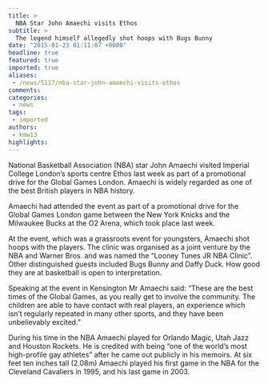 ```yaml
---
title: >
  NBA Star John Amaechi visits Ethos
subtitle: >
  The legend himself allegedly shot hoops with Bugs Bunny
date: "2015-01-23 01:11:07 +0000"
headline: true
featured: true
imported: true
aliases:
 - /news/5117/nba-star-john-amaechi-visits-ethos
comments:
categories:
 - news
tags:
 - imported
authors:
 - kmw13
highlights:
---
```


National Basketball Association (NBA) star John Amaechi visited Imperial College London’s sports centre Ethos last week as part of a promotional drive for the Global Games London. Amaechi is widely regarded as one of the best British players in NBA history.

Amaechi had attended the event as part of a promotional drive for the Global Games London game between the New York Knicks and the Milwaukee Bucks at the O2 Arena, which took place last week.

At the event, which was a grassroots event for youngsters, Amaechi shot hoops with the players. The clinic was organised as a joint venture by the NBA and Warner Bros. and was named the “Looney Tunes JR NBA Clinic”. Other distinguished guests included Bugs Bunny and Daffy Duck. How good they are at basketball is open to interpretation.

Speaking at the event in Kensington Mr Amaechi said: “These are the best times of the Global Games, as you really get to involve the community. The children are able to have contact with real players, an experience which isn’t regularly repeated in many other sports, and they have been unbelievably excited.”

During his time in the NBA Amaechi played for Orlando Magic, Utah Jazz and Houston Rockets. He is credited with being “one of the world’s most high-profile gay athletes” after he came out publicly in his memoirs. At six feet ten inches tall (2.08m) Amaechi played his first game in the NBA for the Cleveland Cavaliers in 1995, and his last game in 2003.
